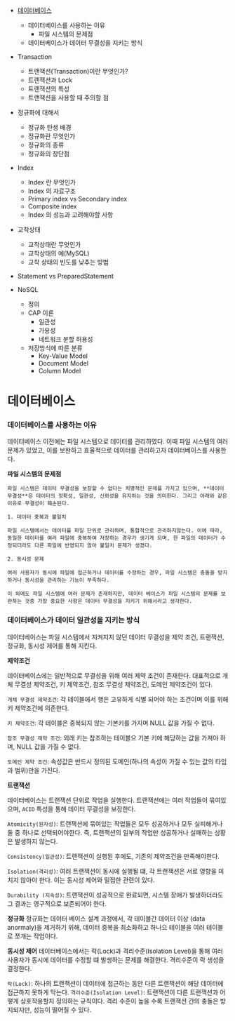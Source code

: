 - [데이터베이스](#데이터베이스)

  - 데이터베이스를 사용하는 이유
    - 파일 시스템의 문제점
  - 데이터베이스가 데이터 무결성을 지키는 방식

- Transaction

  - 트랜잭션(Transaction)이란 무엇인가?
  - 트랜잭션과 Lock
  - 트랜잭션의 특성
  - 트랜잭션을 사용할 때 주의할 점

- 정규화에 대해서

  - 정규화 탄생 배경
  - 정규화란 무엇인가
  - 정규화의 종류
  - 정규화의 장단점

- Index
  - Index 란 무엇인가
  - Index 의 자료구조
  - Primary index vs Secondary index
  - Composite index
  - Index 의 성능과 고려해야할 사항
- 교착상태

  - 교착상태란 무엇인가
  - 교착상태의 예(MySQL)
  - 교착 상태의 빈도를 낮추는 방법

- Statement vs PreparedStatement
- NoSQL
  - 정의
  - CAP 이론
    - 일관성
    - 가용성
    - 네트워크 분할 허용성
  - 저장방식에 따른 분류
    - Key-Value Model
    - Document Model
    - Column Model

# 데이터베이스

### 데이터베이스를 사용하는 이유

데이터베이스 이전에는 파일 시스템으로 데이터를 관리하였다. 이때 파일 시스템의 여러 문제가 있었고, 이를 보완하고 효율적으로 데이터를 관리하고자 데이터베이스를 사용한다.

**파일 시스템의 문제점**

    파일 시스템은 데이터 무결성을 보장할 수 없다는 치명적인 문제를 가지고 있으며, **데이터 무결성**은 데이터의 정확성, 일관성, 신뢰성을 유지하는 것을 의미한다. 그리고 아래와 같은 이유로 무결성이 훼손된다.

    1. 데이터 중복과 불일치

    파일 시스템에서는 데이터를 파일 단위로 관리하며, 통합적으로 관리하지않는다. 이에 따라, 동일한 데이터를 여러 파일에 중복하여 저장하는 경우가 생기게 되며, 한 파일의 데이터가 수정되더라도 다른 파일에 반영되지 않아 불일치 문제가 생겼다.

    2. 동시성 문제

    여러 사용자가 동시에 파일에 접근하거나 데이터를 수정하는 경우, 파일 시스템은 충돌을 방지하거나 동시성을 관리하는 기능이 부족하다.

    이 외에도 파일 시스템에 여러 문제가 존재하지만, 데이터 베이스가 파일 시스템의 문제를 보완하는 것중 가장 중요한 사항은 데이터 무결성을 지키기 위해서라고 생각한다.

### 데이터베이스가 데이터 일관성을 지키는 방식

데이터베이스는 파일 시스템에서 지켜지지 않던 데이터 무결성을 제약 조건, 트랜잭션, 정규화, 동시성 제어를 통해 지킨다.

**제약조건**

데이터베이스에는 일반적으로 무결성을 위해 여러 제약 조건이 존재한다. 대표적으로 개체 무결성 제약조건, 키 제약조건, 참조 무결성 제약조건, 도메인 제약조건이 있다.

`개체 무결성 제약조건`: 각 테이블에서 행은 고유하게 식별 되어야 하는 조건이며 이를 위해 키 제약조건에 의존한다.

`키 제약조건`: 각 테이블은 중복되지 않는 기본키를 가지며 NULL 값을 가질 수 없다.

`참조 무결성 제약 조건`: 외래 키는 참조하는 테이블으 기본 키에 해당하는 값을 가져야 하며, NULL 값을 가질 수 없다.

`도메인 제약 조건`: 속성값은 반드시 정의된 도메인(하나의 속성이 가질 수 있는 값의 타입과 범위)만을 가진다.

**트랜잭션**

데이터베이스는 트랜잭션 단위로 작업을 실행한다. 트랜잭션에는 여러 작업들이 묶여있으며, `ACID` 특성을 통해 데이터 무결성을 보장한다.

`Atomicity(원자성)`: 트랜잭션에 묶여있는 작업들은 모두 성공하거나 모두 실피해거나 둘 중 하나로 선택되어야한다. 즉, 트랜잭션의 일부의 작업만 성공하거나 실패하는 상황은 발생하지 않는다.

`Consistency(일관성)`: 트랜잭션이 실행된 후에도, 기존의 제약조건을 만족해야한다.

`Isolation(격리성)`: 여러 트랜잭션이 동시에 실행될 떄, 각 트랜잭션은 서료 영향을 미치지 않아야 한다. 이는 동시성 제어와 밀접한 관련이 있다.

`Durability (지속성)`: 트랜잭션이 성공적으로 완료되면, 시스템 장애가 발생하더라도 그 결과는 영구적으로 보존되어야 한다.

**정규화**
정규화는 데이터 베이스 설계 과정에서, 각 테이블간 데이터 이상 (data anormaly)을 제거하기 위해, 데이터 중복을 최소화하고 하나으 테이블을 여러 테이블로 쪼개는 작업이다.

**동시성 제어**
데이터베이스에서는 락(Lock)과 격리수준(Isolation Level)을 통해 여러 사용자가 동시에 데이터를 수정할 떄 발생하는 문제를 해결한다. 격리수준이 락 생성을 결정한다.

`락(Lock)`: 하나의 트랜잭션이 데이터에 접근하는 동안 다른 트랜잭션이 해당 데이터에 접근하지 못하게 막는다.
`격리수준(Isolation Level)`: 트랜잭션이 다른 트랜잭션과 어떻게 상호작용할지 정의하는 규칙이다. 격리 수준이 높을 수록 트랜잭션 간의 충돌은 방지되지만, 성능이 떨어질 수 있다.
